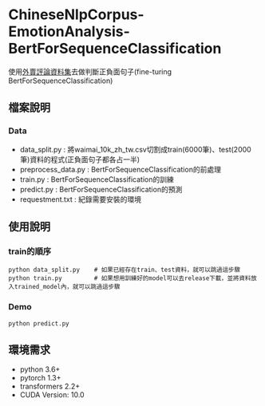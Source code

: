# ChineseNlpCorpus-EmotionAnalysis-BertForSequenceClassification
使用[外賣評論資料集](https://github.com/SophonPlus/ChineseNlpCorpus/tree/master/datasets/waimai_10k)去做判斷正負面句子(fine-turing BertForSequenceClassification)

## 檔案說明
### Data
- data_split.py : 將waimai_10k_zh_tw.csv切割成train(6000筆)、test(2000筆)資料的程式(正負面句子都各占一半)
- preprocess_data.py : BertForSequenceClassification的前處理
- train.py : BertForSequenceClassification的訓練
- predict.py : BertForSequenceClassification的預測
- requestment.txt : 紀錄需要安裝的環境
## 使用說明
### train的順序
```
python data_split.py    # 如果已經存在train、test資料，就可以跳過這步驟
python train.py         # 如果想用訓練好的model可以去release下載，並將資料放入trained_model內，就可以跳過這步驟
```
### Demo
```
python predict.py
```
## 環境需求
- python 3.6+
- pytorch 1.3+
- transformers 2.2+
- CUDA Version: 10.0
